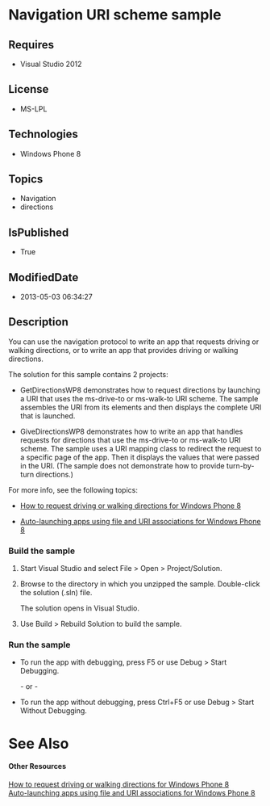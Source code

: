 # Navigation URI scheme sample
## Requires
* Visual Studio 2012
## License
* MS-LPL
## Technologies
* Windows Phone 8
## Topics
* Navigation
* directions
## IsPublished
* True
## ModifiedDate
* 2013-05-03 06:34:27
## Description

<div id="mainBody">
<p></p>
<div class="introduction">
<p>You can use the navigation protocol to write an app that requests driving or walking directions, or to write an app that provides driving or walking directions.</p>
<p>The solution for this sample contains 2 projects:</p>
<ul>
<li>
<p><span class="label">GetDirectionsWP8</span> demonstrates how to request directions by launching a URI that uses the
<span value="ms-drive-to"><span class="keyword">ms-drive-to</span></span> or <span value="ms-walk-to">
<span class="keyword">ms-walk-to</span></span> URI scheme. The sample assembles the URI from its elements and then displays the complete URI that is launched.</p>
</li><li>
<p><span class="label">GiveDirectionsWP8</span> demonstrates how to write an app that handles requests for directions that use the
<span value="ms-drive-to"><span class="keyword">ms-drive-to</span></span> or <span value="ms-walk-to">
<span class="keyword">ms-walk-to</span></span> URI scheme. The sample uses a URI mapping class to redirect the request to a specific page of the app. Then it displays the values that were passed in the URI. (The sample does not demonstrate how to provide
 turn-by-turn directions.)</p>
</li></ul>
<p></p>
<p>For more info, see the following topics:</p>
<ul>
<li>
<p><a href="http://go.microsoft.com/fwlink/?LinkId=296508">How to request driving or walking directions for Windows Phone 8</a>
</p>
</li><li>
<p><a href="http://go.microsoft.com/fwlink/?LinkId=296525">Auto-launching apps using file and URI associations for Windows Phone 8</a>
</p>
</li></ul>
<h3 class="procedureSubHeading">Build the sample</h3>
<div class="subSection">
<ol>
<li>
<p>Start Visual Studio and select <span class="ui">File</span> &gt; <span class="ui">
Open</span> &gt; <span class="ui">Project/Solution</span>.</p>
</li><li>
<p>Browse to the directory in which you unzipped the sample. Double-click the solution (<span class="label">.sln</span>) file.</p>
<p>The solution opens in Visual Studio.</p>
</li><li>
<p>Use <span class="ui">Build</span> &gt; <span class="ui">Rebuild Solution</span> to build the sample.</p>
</li></ol>
</div>
<h3 class="procedureSubHeading">Run the sample</h3>
<div class="subSection">
<ul>
<li>
<p>To run the app with debugging, press F5 or use <span class="ui">Debug</span> &gt;
<span class="ui">Start Debugging</span>. </p>
<p>- or -</p>
</li><li>
<p>To run the app without debugging, press Ctrl&#43;F5 or use <span class="ui">Debug</span> &gt;
<span class="ui">Start Without Debugging</span>.</p>
</li></ul>
</div>
</div>
<h1 class="heading"><span><a name="seeAlsoToggle">See Also</span> </h1>
<div id="seeAlsoSection" class="section" name="collapseableSection" style="">
<h4 class="subHeading">Other Resources</h4>
<div class="seeAlsoStyle"></a><a href="http://go.microsoft.com/fwlink/?LinkId=296508">How to request driving or walking directions for Windows Phone 8</a>
</div>
<div class="seeAlsoStyle"><a href="http://go.microsoft.com/fwlink/?LinkId=296525">Auto-launching apps using file and URI associations for Windows Phone 8</a>
</div>
</div>
</div>
